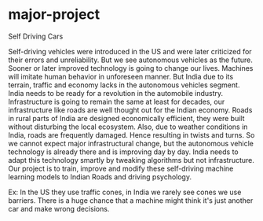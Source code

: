 # major-project
Self Driving Cars

Self-driving vehicles  were introduced in the US and were later criticized for their errors and unreliability. But we see autonomous vehicles as the future. Sooner or later improved technology is going to change our lives. 
Machines will imitate human behavior in unforeseen manner. But India due to its terrain, traffic and economy lacks in the autonomous vehicles segment. India needs to be ready for a revolution in the automobile industry. Infrastructure is going to remain the same at least for decades, our infrastructure like roads are well thought out for the Indian economy. 
Roads in rural parts of India are designed economically efficient, they were built without disturbing the local ecosystem. Also, due to weather conditions in India, roads are frequently damaged. Hence resulting in twists and turns. So we cannot expect major infrastructural change, but the autonomous vehicle technology is already there and is improving day by day. India needs to adapt this technology smartly by tweaking algorithms but not infrastructure.
Our project is to train, improve and modify these self-driving machine learning models to Indian Roads and driving psychology. 

Ex: In the US they use traffic cones, in India we rarely see cones we use barriers. There is a huge chance that a machine might think it's just another car and make wrong decisions.
 
